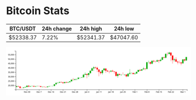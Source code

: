 # Bitcoin Stats

BTC/USDT|24h change|24h high|24h low|
|---|---|---|---|
|$52338.37|7.22%|$52341.37|$47047.60|

<img src="./chart.svg">
